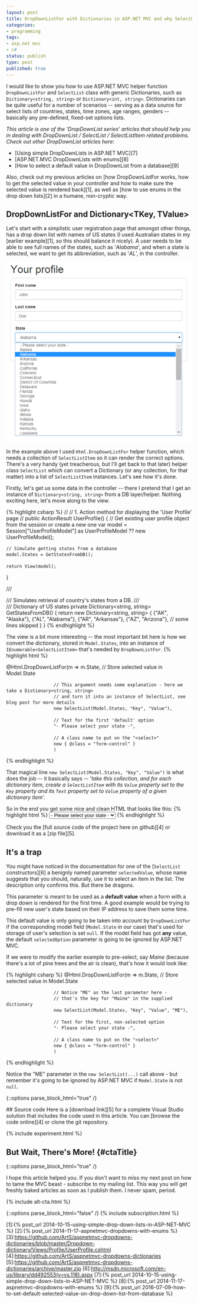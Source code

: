 ```yaml
---
layout: post
title: DropDownListFor with Dictionaries in ASP.NET MVC and why SelectList wants to kill you
categories:
- programming
tags:
- asp.net mvc
- c#
status: publish
type: post
published: true
---
```

I would like to show you how to use ASP.NET MVC helper function `DropDownListFor` and `SelectList`
class with generic Dictionaries, such as `Dictionary<string, string>` or `Dictionary<int, string>`.
Dictionaries can be quite useful for a number of scenarios -- serving as a data source for select
lists of countries, states, time zones, age ranges, genders -- basically any pre-defined, fixed-set
options lists.

_This article is one of the 'DropDownList series' articles that should help you in dealing with 
DropDownList / SelectList / SelectListItem related problems. Check out other DropDownList articles
here_:

- [Using simple DropDownLists in ASP.NET MVC][7]
- [ASP.NET.MVC DropDownLists with enums][8]
- [How to select a default value in DropDownList from a database][9]

Also, check out my previous articles on [how DropDownListFor works, how to get the selected value in
your controller and how to make sure the selected value is rendered back][1], as well as [how to use
enums in the drop down lists][2] in a humane, non-cryptic way.

## DropDownListFor and Dictionary<TKey, TValue>
Let's start with a simplistic user registration page that amongst other things, has a drop down
list with names of US states (I used Australian states in my [earlier example][1], so this should
balance it nicely). A user needs to be able to see full names of the states, such as '_Alabama_',
and when a state is selected, we want to get its abbreviation, such as '_AL_', in the controller.

<p class="center" markdown="1">
    <img src="/img/mvc/dropdowns-3/profile.png" data-gif="/img/mvc/dropdowns-3/profile-animated.gif" class="gifs" />
</p>
<link href="/assets/css/gifplayer.min.css" rel="stylesheet">
<script src="/js/jquery.gifplayer.js"></script>
<script>
  (function($) {
    $('.gifs').gifplayer({label: 'PLAY'});
    $('ins.play-gif').click(function() { ga('send', 'event', 'button', 'PLAY', {href: window.location.pathname}); })
  })(jQuery);
</script>

In the example above I used `Html.DropDownListFor` helper function, which needs a collection of
`SelectListItem` so it can render the correct options. There's a very handy (yet treacherous, but I'll
get back to that later) helper class `SelectList` which can convert a Dictionary (or any collection,
for that matter) into a list of `SelectListItem` instances. Let's see how it's done.

Firstly, let's get us some data in the controller -- there I pretend that I get an instance of
`Dictionary<string, string>` from a DB layer/helper. Nothing exciting here, let's move along to the
view.

{% highlight csharp %}
//
// 1. Action method for displaying the 'User Profile' page
//
public ActionResult UserProfile()
{
    // Get existing user profile object from the session or create a new one
    var model = Session["UserProfileModel"] as UserProfileModel ?? new UserProfileModel();

    // Simulate getting states from a database
    model.States = GetStatesFromDB();

    return View(model);
}

/// <summary>
/// Simulates retrieval of country's states from a DB.
/// </summary>
/// <returns>Dictionary of US states</returns>
private Dictionary<string, string> GetStatesFromDB()
{
    return new Dictionary<string, string>
    {
        {"AK", "Alaska"},
        {"AL", "Alabama"},
        {"AR", "Arkansas"},
        {"AZ", "Arizona"},
        // some lines skipped
    }
}
{% endhighlight %}

The view is a bit more interesting -- the most important bit here is how we convert the dictionary,
stored in `Model.States`, into an instance of `IEnumerable<SelectListItem>` that's needed by `DropDownListFor`.
{% highlight html %}

<!-- ...some lines skipped... -->

@Html.DropDownListFor(m => m.State, // Store selected value in Model.State

                      // This argument needs some explanation - here we take a Distionary<string, string>
                      // and turn it into an instance of SelectList, see blog post for more details
                      new SelectList(Model.States, "Key", "Value"),

                      // Text for the first 'default' option
                      "- Please select your state -",

                      // A class name to put on the "<select>"
                      new { @class = "form-control" }
                      )

<!-- ...some lines skipped... -->
{% endhighlight %}

That magical line `new SelectList(Model.States, "Key", "Value")` is what does the job -- it
basically says -- '_take this collection, and for each dictionary item, create a `SelectListItem`
with its `Value` property set to the `Key` property and its `Text` property set to `Value` property
of a given dictionary item_'.

So in the end you get some nice and clean HTML that looks like this:
{% highlight html %}
<select class="form-control" id="State" name="State"> <!-- some attrs=ibutes skipped -->
    <option value="">- Please select your state -</option>
    <option value="AK">Alaska</option>
    <option value="AL">Alabama</option>
    <option value="AR">Arkansas</option>
    <option value="AZ">Arizona</option>
    <!-- and on it goes -->
</select>
{% endhighlight %}

Check you the [full source code of the project here on github][4] or download it as a [zip file][5].

## It's a trap
You might have noticed in the documentation for one of the [`SelectList` constructors][6] a benignly
named parameter `selectedValue`, whose name suggests that you should, naturally, use it to select an
item in the list. The description only confirms this. But there be dragons.

This parameter is meant to be used as a __default value__ when a form with a drop down is rendered for
the first time. A good example would be trying to pre-fill new user's state based on their IP
address to save them some time.

This default value is only going to be taken into account by `DropDownListFor` if the corresponding
model field (`Model.State` in our case) that's used for storage of user's selection is set `null`.
If the model field has got __any__ value, the default `selectedOption` parameter is going to be
ignored by ASP.NET MVC.

If we were to modify the earlier example to pre-select, say _Maine_ (because there's a lot of pine
trees and the air is clean), that's how it would look like:

{% highlight csharp %}
@Html.DropDownListFor(m => m.State, // Store selected value in Model.State

                      // Notice "ME" as the last parameter here -
                      // that's the key for "Maine" in the supplied dictionary
                      new SelectList(Model.States, "Key", "Value", "ME"),

                      // Text for the first, non-selected option
                      "- Please select your state -",

                      // A class name to put on the "<select>"
                      new { @class = "form-control" }
                      )
{% endhighlight %}

Notice the "ME" parameter in the `new SelectList(...)` call above - but remember it's going to be
ignored by ASP.NET MVC if `Model.State` is not `null`.

{::options parse_block_html="true" /}
<div id="divCodeDownload">
## Source code
Here is a [download link][5] for a complete Visual Studio solution that includes the code used in this
article. You can [browse the code online][4] or clone the git repository.
</div>

{% include experiment.html %}

## But Wait, There's More! {#ctaTitle}

{::options parse_block_html="true" /}
<div id="ctaCopy">
I hope this article helped you. If you don't want to miss my next post on how to tame the MVC
beast - subscribe to my mailing list. This way you will get freshly baked articles as soon as I 
publish them. I never spam, period.
</div>

{% include alt-cta.html %}

{::options parse_block_html="false" /}
{% include subscription.html %}

[1]:{% post_url 2014-10-15-using-simple-drop-down-lists-in-ASP-NET-MVC %}
[2]:{% post_url 2014-11-17-aspnetmvc-dropdowns-with-enums %}
[3]:https://github.com/ArtS/aspnetmvc-dropdowns-dictionaries/blob/master/Dropdown-dictionary/Views/Profile/UserProfile.cshtml
[4]:https://github.com/ArtS/aspnetmvc-dropdowns-dictionaries
[5]:https://github.com/ArtS/aspnetmvc-dropdowns-dictionaries/archive/master.zip
[6]:http://msdn.microsoft.com/en-us/library/dd492553(v=vs.118).aspx
[7]:{% post_url 2014-10-15-using-simple-drop-down-lists-in-ASP-NET-MVC %}
[8]:{% post_url 2014-11-17-aspnetmvc-dropdowns-with-enums %}
[9]:{% post_url 2016-07-09-how-to-set-default-selected-value-on-drop-down-list-from-database %}
